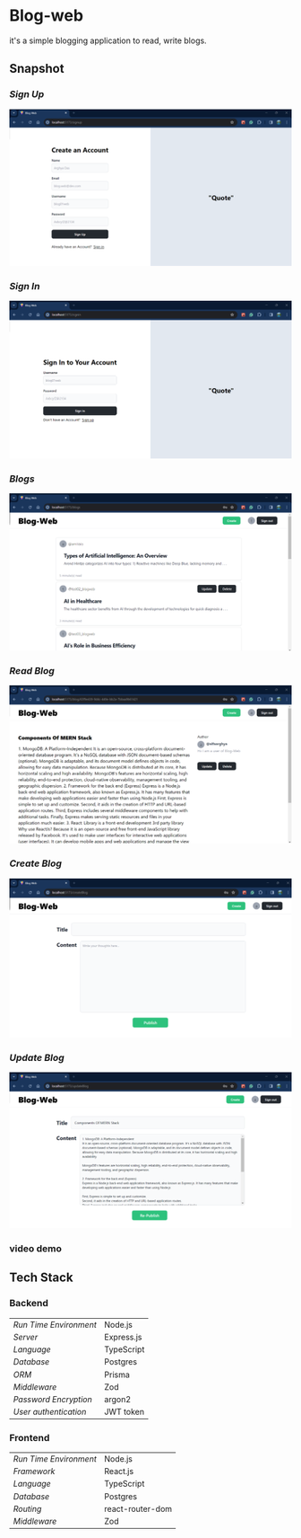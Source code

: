 # Blog-web

it's a simple blogging application to read, write blogs.

## Snapshot

### _Sign Up_

<img   src = "Public\signup.png">

### _Sign In_

<img   src = "Public\signin.png">

### _Blogs_

<img   src = "Public\blogs.png">

### _Read Blog_

<img   src = "Public\readBlog.png">

### _Create Blog_

<img   src = "Public\createBlog.png">

### _Update Blog_

<img   src = "Public\updateBlog.png">

### video demo

## Tech Stack

### Backend

|                        |            |
| :--------------------- | ---------- |
| _Run Time Environment_ | Node.js    |
| _Server_               | Express.js |
| _Language_             | TypeScript |
| _Database_             | Postgres   |
| _ORM_                  | Prisma     |
| _Middleware_           | Zod        |
| _Password Encryption_  | argon2     |
| _User authentication_  | JWT token  |

### Frontend

|                        |                  |
| :--------------------- | ---------------- |
| _Run Time Environment_ | Node.js          |
| _Framework_            | React.js         |
| _Language_             | TypeScript       |
| _Database_             | Postgres         |
| _Routing_              | react-router-dom |
| _Middleware_           | Zod              |
